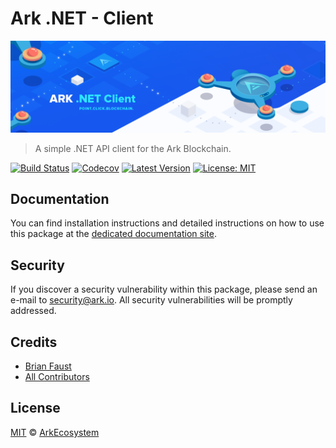 # Ark .NET - Client

<p align="center">
    <img src="https://github.com/ArkEcosystem/dotnet-client/blob/master/banner.png" />
</p>

> A simple .NET API client for the Ark Blockchain.

[![Build Status](https://img.shields.io/travis/ArkEcosystem/dotnet-client/master.svg)](https://travis-ci.org/ArkEcosystem/dotnet-client)
[![Codecov](https://img.shields.io/codecov/c/github/arkecosystem/dotnet-client.svg)](https://codecov.io/gh/arkecosystem/dotnet-client)
[![Latest Version](https://img.shields.io/github/release/ArkEcosystem/dotnet-client.svg)](https://github.com/ArkEcosystem/dotnet-client/releases)
[![License: MIT](https://img.shields.io/badge/License-MIT-yellow.svg)](https://opensource.org/licenses/MIT)

## Documentation

You can find installation instructions and detailed instructions on how to use this package at the [dedicated documentation site](https://docs.ark.io/developers/sdk/clients/dotnet.html).

## Security

If you discover a security vulnerability within this package, please send an e-mail to security@ark.io. All security vulnerabilities will be promptly addressed.

## Credits

- [Brian Faust](https://github.com/faustbrian)
- [All Contributors](../../../../contributors)

## License

[MIT](LICENSE) © [ArkEcosystem](https://ark.io)
